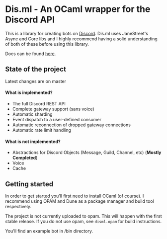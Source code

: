 # Dis.ml - An OCaml wrapper for the Discord API

This is a library for creating bots on [Discord](https://discordapp.com/). Dis.ml uses JaneStreet's Async and Core libs and I highly recommend having a solid understanding of both of these before using this library.

Docs can be found [here](https://mishio595.gitlab.io/disml).

## State of the project
Latest changes are on master

#### What is implemented?
* The full Discord REST API
* Complete gateway support (sans voice)
* Automatic sharding
* Event dispatch to a user-defined consumer
* Automatic reconnection of dropped gateway connections
* Automatic rate limit handling

#### What is not implemented?
* Abstractions for Discord Objects (Message, Guild, Channel, etc) (**Mostly Completed**)
* Voice
* Cache

## Getting started
In order to get started you'll first need to install OCaml (of course). I recommend using OPAM and Dune as a package manager and build tool respectively.

The project is not currently uploaded to opam. This will happen with the first stable release. If you do not use opam, see `disml.opam` for build instructions.

You'll find an example bot in /bin directory.
